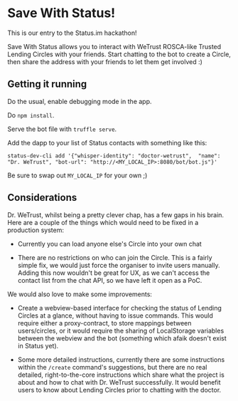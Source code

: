 # Save With Status!

This is our entry to the Status.im hackathon!

Save With Status allows you to interact with WeTrust ROSCA-like Trusted Lending Circles with your friends. Start chatting to the bot to create a Circle, then share the address with your friends to let them get involved :)

## Getting it running

Do the usual, enable debugging mode in the app.

Do `npm install`.

Serve the bot file with `truffle serve`.

Add the dapp to your list of Status contacts with something like this:
```
status-dev-cli add '{"whisper-identity": "doctor-wetrust",  "name": "Dr. WeTrust", "bot-url": "http://<MY_LOCAL_IP>:8080/bot/bot.js"}'
```

Be sure to swap out `MY_LOCAL_IP` for your own ;)

## Considerations

Dr. WeTrust, whilst being a pretty clever chap, has a few gaps in his brain. Here are a couple of the things which would need to be fixed in a production system:

- Currently you can load anyone else's Circle into your own chat

- There are no restrictions on who can join the Circle. This is a fairly simple fix, we would just force the organiser to invite users manually. Adding this now wouldn't be great for UX, as we can't access the contact list from the chat API, so we have left it open as a PoC.

We would also love to make some improvements:

- Create a webview-based interface for checking the status of Lending Circles at a glance, without having to issue commands. This would require either a proxy-contract, to store mappings between users/circles, or it would require the sharing of LocalStorage variables between the webview and the bot (something which afaik doesn't exist in Status yet).

- Some more detailed instructions, currently there are some instructions within the `/create` command's suggestions, but there are no real detailed, right-to-the-core instructions which share what the project is about and how to chat with Dr. WeTrust successfully. It would benefit users to know about Lending Circles prior to chatting with the doctor.
